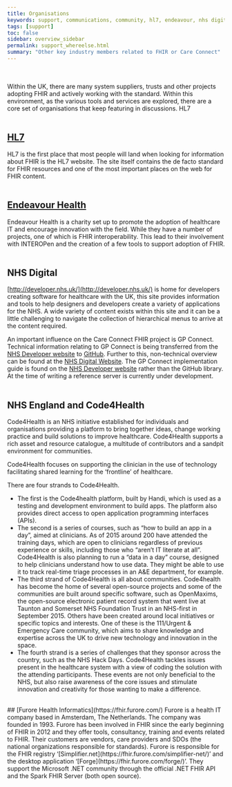 ```yaml
---
title: Organisations
keywords: support, communications, community, hl7, endeavour, nhs digital, nhs england, code4health, forore
tags: [support]
toc: false
sidebar: overview_sidebar
permalink: support_whereelse.html
summary: "Other key industry members related to FHIR or Care Connect"
---
```

<br><br>
Within the UK, there are many system suppliers, trusts and other projects adopting FHIR and actively working with the standard. Within this environment, as the various tools and services are explored, there are a core set of organisations that keep featuring in discussions.
HL7
<br><br>
## [HL7](http://www.hl7.org/fhir/)
HL7 is the first place that most people will land when looking for information about FHIR is the HL7 website. The site itself contains the de facto standard for FHIR resources and one of the most important places on the web for FHIR content.
<br><br>
## [Endeavour Health](http://www.endeavourhealth.org/)
Endeavour Health is a charity set up to promote the adoption of healthcare IT and encourage innovation with the field. While they have a number of projects, one of which is FHIR interoperability. This lead to their involvement with INTEROPen and the creation of a few tools to support adoption of FHIR.
<br><br>
## NHS Digital
[http://developer.nhs.uk/](http://developer.nhs.uk/) is home for developers creating software for healthcare with the UK, this site provides information and tools to help designers and developers create a variety of applications for the NHS. A wide variety of content exists within this site and it can be a little challenging to navigate the collection of hierarchical menus to arrive at the content required.

An important influence on the Care Connect FHIR project is GP Connect. Technical information relating to GP Connect is being transferred from the [NHS Developer website](http://developer.nhs.uk/library/interoperability/gp-connect/) to [GitHub](https://nhsconnect.github.io/gpconnect/index.html). Further to this, non-technical overview can be found at the [NHS Digital Website](https://digital.nhs.uk/article/282/GP-Systems-of-Choice).  The GP Connect implementation guide is found on the [NHS Developer website](http://data.developer.nhs.uk/fhir/candidaterelease-170816-getrecord/Chapter.1.About/index.html) rather than the GitHub library. At the time of writing a reference server is currently under development.
<br><br>
## NHS England and Code4Health
Code4Health is an NHS initiative established for individuals and organisations providing a platform to bring together ideas, change working practice and build solutions to improve healthcare. Code4Health supports a rich asset and resource catalogue, a multitude of contributors and a sandpit environment for communities.

Code4Health focuses on supporting the clinician in the use of technology facilitating shared learning for the ‘frontline’ of healthcare.

There are four strands to Code4Health.
* The first is the Code4health platform, built by Handi, which is used as a testing and development environment to build apps. The platform also provides direct access to open application programming interfaces (APIs).
* The second is a series of courses, such as “how to build an app in a day”, aimed at clinicians. As of 2015 around 200 have attended the training days, which are open to clinicians regardless of previous experience or skills, including those who “aren’t IT literate at all”. Code4Health is also planning to run a “data in a day” course, designed to help clinicians understand how to use data. They might be able to use it to track real-time triage processes in an A&E department, for example.
* The third strand of Code4Health is all about communities. Code4health has become the home of several open-source projects and some of the communities are built around specific software, such as OpenMaxims, the open-source electronic patient record system that went live at Taunton and Somerset NHS Foundation Trust in an NHS-first in September 2015. Others have been created around local initiatives or specific topics and interests. One of these is the 111/Urgent & Emergency Care community, which aims to share knowledge and expertise across the UK to drive new technology and innovation in the space.  
* The fourth strand is a series of challenges that they sponsor across the country, such as the NHS Hack Days. Code4Health tackles issues present in the healthcare system with a view of coding the solution with the attending participants. These events are not only beneficial to the NHS, but also raise awareness of the core issues and stimulate innovation and creativity for those wanting to make a difference.

<br>
## [Furore Health Informatics](https://fhir.furore.com/)
Furore is a health IT company based in Amsterdam, The Netherlands. The company was founded in 1993. Furore has been involved in FHIR since the early beginning of FHIR in 2012 and they offer tools, consultancy, training and events related to FHIR. Their customers are vendors, care providers and SDOs (the national organizations responsible for standards). Furore is responsible for the FHIR registry ‘[Simplifier.net](https://fhir.furore.com/simplifier-net/)’ and the desktop application ‘[Forge](https://fhir.furore.com/forge/)’. They support the Microsoft .NET community through the official .NET FHIR API and the Spark FHIR Server (both open source).
